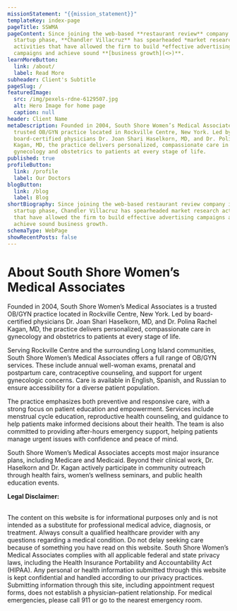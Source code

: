 ```yaml
---
missionStatement: "{{mission_statement}}"
templateKey: index-page
pageTitle: SSWMA
pageContent: Since joining the web-based **restaurant review** company in its
  startup phase, **Chandler Villacruz** has spearheaded *market research*
  activities that have allowed the firm to build *effective advertising*
  campaigns and achieve sound **[business growth](<>)**.
learnMoreButton:
  link: /about/
  label: Read More
subheader: Client's Subtitle
pageSlug: /
featuredImage:
  src: /img/pexels-rdne-6129507.jpg
  alt: Hero Image for home page
  caption: null
header: Client Name
metaDescription: Founded in 2004, South Shore Women’s Medical Associates is a
  trusted OB/GYN practice located in Rockville Centre, New York. Led by
  board-certified physicians Dr. Joan Shari Haselkorn, MD, and Dr. Polina Rachel
  Kagan, MD, the practice delivers personalized, compassionate care in
  gynecology and obstetrics to patients at every stage of life.
published: true
profileButton:
  link: /profile
  label: Our Doctors
blogButton:
  link: /blog
  label: Blog
shortBiography: Since joining the web-based restaurant review company in its
  startup phase, Chandler Villacruz has spearheaded market research activities
  that have allowed the firm to build effective advertising campaigns and
  achieve sound business growth.
schemaType: WebPage
showRecentPosts: false
---
```

# About South Shore Women’s Medical Associates

Founded in 2004, South Shore Women’s Medical Associates is a trusted OB/GYN practice located in Rockville Centre, New York. Led by board-certified physicians Dr. Joan Shari Haselkorn, MD, and Dr. Polina Rachel Kagan, MD, the practice delivers personalized, compassionate care in gynecology and obstetrics to patients at every stage of life.

Serving Rockville Centre and the surrounding Long Island communities, South Shore Women’s Medical Associates offers a full range of OB/GYN services. These include annual well-woman exams, prenatal and postpartum care, contraceptive counseling, and support for urgent gynecologic concerns. Care is available in English, Spanish, and Russian to ensure accessibility for a diverse patient population.

The practice emphasizes both preventive and responsive care, with a strong focus on patient education and empowerment. Services include menstrual cycle education, reproductive health counseling, and guidance to help patients make informed decisions about their health. The team is also committed to providing after-hours emergency support, helping patients manage urgent issues with confidence and peace of mind.

South Shore Women’s Medical Associates accepts most major insurance plans, including Medicare and Medicaid. Beyond their clinical work, Dr. Haselkorn and Dr. Kagan actively participate in community outreach through health fairs, women’s wellness seminars, and public health education events.

**Legal Disclaimer:**

\
The content on this website is for informational purposes only and is not intended as a substitute for professional medical advice, diagnosis, or treatment. Always consult a qualified healthcare provider with any questions regarding a medical condition. Do not delay seeking care because of something you have read on this website. South Shore Women’s Medical Associates complies with all applicable federal and state privacy laws, including the Health Insurance Portability and Accountability Act (HIPAA). Any personal or health information submitted through this website is kept confidential and handled according to our privacy practices. Submitting information through this site, including appointment request forms, does not establish a physician–patient relationship. For medical emergencies, please call 911 or go to the nearest emergency room.